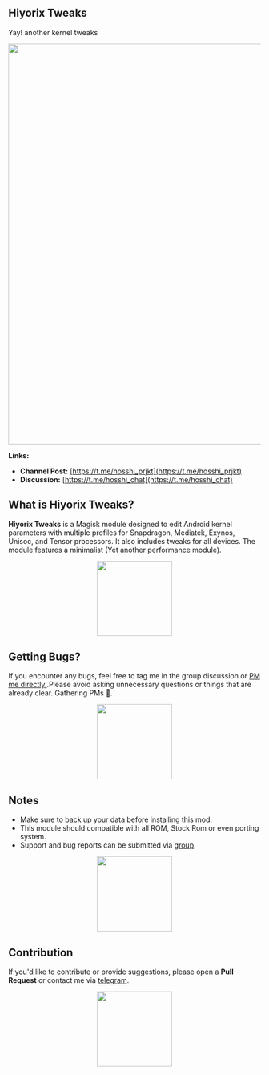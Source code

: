 ## Hiyorix Tweaks
Yay! another kernel tweaks

<img align="center" width="800" src="https://github.com/kanaodnd/kanaokturu/blob/main/Group%201%20%5BA48DE38%5D.png">

**Links:**
- **Channel Post:** [https://t.me/hosshi_prjkt](https://t.me/hosshi_prjkt)
- **Discussion:** [https://t.me/hosshi_chat](https://t.me/hosshi_chat)

## What is Hiyorix Tweaks?

**Hiyorix Tweaks** is a Magisk module designed to edit Android kernel parameters with multiple profiles for Snapdragon, Mediatek, Exynos, Unisoc, and Tensor processors. It also includes tweaks for all devices. The module features a minimalist (Yet another performance module).

<div align="center">
  <img width="150" src="https://github.com/kanaodnd/kanaokturu/blob/main/0548dd4afa665874c0c568fe5c189bda.gif">
</div>


## Getting Bugs?

If you encounter any bugs, feel free to tag me in the group discussion or [PM me directly.](https://t.me/kanaochar).Please avoid asking unnecessary questions or things that are already clear. Gathering PMs 🥰.

<div align="center">
  <img width="150" src="https://github.com/kanaodnd/kanaokturu/blob/main/7d8930ab17d6bf6e8f94c8be77c8e6ee.gif">
</div>


## Notes

- Make sure to back up your data before installing this mod.
- This module should compatible with all ROM, Stock Rom or even porting system. 
- Support and bug reports can be submitted via [group](https://t.me/hosshi_chat).

<div align="center">
  <img width="150" src="https://github.com/kanaodnd/kanaokturu/blob/main/pinterestdownloader.com-1739649484.808935.gif">
</div>

## Contribution

If you'd like to contribute or provide suggestions, please open a **Pull Request** or contact me via [telegram](https://t.me/kanaochar).

<div align="center">
  <img width="150" src="https://github.com/kanaodnd/kanaokturu/blob/main/c6c009dc350e388818ff4f61a0f06c74.gif">
</div>



